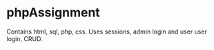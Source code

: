 # phpAssignment
Contains html, sql, php, css.
Uses sessions, admin login and user user login, CRUD.
